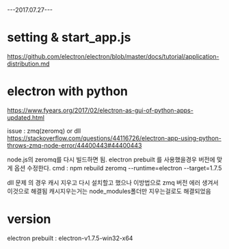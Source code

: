 ---2017.07.27---



# setting & start_app.js
https://github.com/electron/electron/blob/master/docs/tutorial/application-distribution.md


# electron with python
https://www.fyears.org/2017/02/electron-as-gui-of-python-apps-updated.html

issue : zmq(zeromq) or dll
https://stackoverflow.com/questions/44116726/electron-app-using-python-throws-zmq-node-error/44400443#44400443

node.js의 zeromq를 다시 빌드하면 됨.
electron prebuilt 를 사용했을경우 버전에 맞게 옵션 수정한다.
cmd : npm rebuild zeromq --runtime=electron --target=1.7.5

dll 문제 의 경우 캐시 지우고 다시 설치할고 했으나 이방법으로 zmq 버전 에러 생겨서 이것으로 해결됨
캐시지우는거는 node_modules폴더만 지우는걸로도 해결되었음

# version
electron prebuilt : electron-v1.7.5-win32-x64



